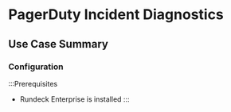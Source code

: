# PagerDuty Incident Diagnostics

## Use Case Summary

### Configuration

:::Prerequisites
* Rundeck Enterprise is installed
:::